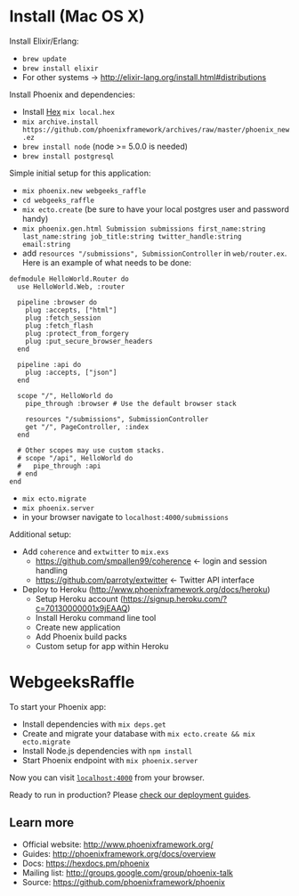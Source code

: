 # Install (Mac OS X)

Install Elixir/Erlang:

  * ```brew update```
  * ```brew install elixir```
  * For other systems -> http://elixir-lang.org/install.html#distributions

Install Phoenix and dependencies:

  * Install [Hex](https://hex.pm/) ```mix local.hex```
  * ```mix archive.install https://github.com/phoenixframework/archives/raw/master/phoenix_new.ez```
  * ```brew install node``` (node >= 5.0.0 is needed)
  * ```brew install postgresql```

Simple initial setup for this application:

  * ```mix phoenix.new webgeeks_raffle```
  * ```cd webgeeks_raffle```
  * ```mix ecto.create``` (be sure to have your local postgres user and password handy)
  * ```mix phoenix.gen.html Submission submissions first_name:string last_name:string job_title:string twitter_handle:string email:string```
  * add ```resources "/submissions", SubmissionController``` in ```web/router.ex```. Here is an example of what needs to be done:
  ```
  defmodule HelloWorld.Router do
    use HelloWorld.Web, :router

    pipeline :browser do
      plug :accepts, ["html"]
      plug :fetch_session
      plug :fetch_flash
      plug :protect_from_forgery
      plug :put_secure_browser_headers
    end

    pipeline :api do
      plug :accepts, ["json"]
    end

    scope "/", HelloWorld do
      pipe_through :browser # Use the default browser stack

      resources "/submissions", SubmissionController
      get "/", PageController, :index
    end

    # Other scopes may use custom stacks.
    # scope "/api", HelloWorld do
    #   pipe_through :api
    # end
  end
```
  * ```mix ecto.migrate```
  * ```mix phoenix.server```
  * in your browser navigate to ```localhost:4000/submissions```

Additional setup:

  * Add `coherence` and `extwitter` to `mix.exs`
    * https://github.com/smpallen99/coherence <- login and session handling
    * https://github.com/parroty/extwitter <- Twitter API interface
  * Deploy to Heroku (http://www.phoenixframework.org/docs/heroku)
    * Setup Heroku account (https://signup.heroku.com/?c=70130000001x9jEAAQ)
    * Install Heroku command line tool
    * Create new application
    * Add Phoenix build packs
    * Custom setup for app within Heroku

# WebgeeksRaffle

To start your Phoenix app:

  * Install dependencies with `mix deps.get`
  * Create and migrate your database with `mix ecto.create && mix ecto.migrate`
  * Install Node.js dependencies with `npm install`
  * Start Phoenix endpoint with `mix phoenix.server`

Now you can visit [`localhost:4000`](http://localhost:4000) from your browser.

Ready to run in production? Please [check our deployment guides](http://www.phoenixframework.org/docs/deployment).

## Learn more

  * Official website: http://www.phoenixframework.org/
  * Guides: http://phoenixframework.org/docs/overview
  * Docs: https://hexdocs.pm/phoenix
  * Mailing list: http://groups.google.com/group/phoenix-talk
  * Source: https://github.com/phoenixframework/phoenix
